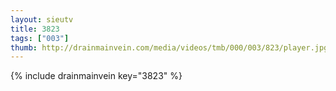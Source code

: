```yaml
--- 
layout: sieutv
title: 3823
tags: ["003"]
thumb: http://drainmainvein.com/media/videos/tmb/000/003/823/player.jpg
---
```

{% include drainmainvein key="3823" %} 
